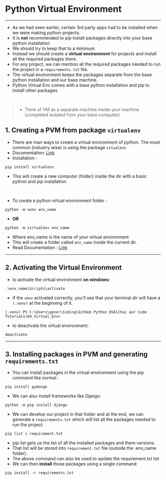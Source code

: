 # Python Virtual Environment 

--- 

- As we had seen earlier, certain 3rd party apps had to be installed when we were making python projects.
- It is **not** recommended to pip install packages directly into your base python installation 
- We should try to keep that to a minimum
- Instead we should create a **virtual environment** for projects and install all the required packages there.
- For any project, we can mention all the required packages needed to run the project in a `requirements.txt` file.
- The virtual environment keeps the packages separate from the base python installation and our base machine.
- Python Virtual Env comes with a base python installation and pip to install other packages.

<br>

>- Think of VM as a separate machine inside your machine (completed isolated from your base computer).

## 1. Creating a PVM from package `virtualenv`

- There are man ways to create a virtual environment of python. The most common (industry wise) is using the package `vitualenv`
- Documentation: [Link](https://virtualenv.pypa.io/en/latest/)
- Installation : 
```
pip install virtualenv
```
- This will create a new computer (folder) inside the dir with a basic python and pip installation


<br>

- To create a python virtual environment folder :
```
python -m venv env_name
```
- **OR**
```
python -m virtualenv env_name
```
- Where env_name is the name of your virtual environment 
- This will create a folder called `env_name` inside the current dir.
- Read Documentation : [Link](https://docs.python.org/3/library/venv.html)

---

## 2. Activating the Virtual Environment

- to activate the virtual environment **on windows:**
```
.\env_name\Scripts\activate
```
- If the `venv` activated correctly, you'll see that your terminal dir will have a `(.venv)` at the beginning of it.
```
(.venv) PS C:\Users\gener\Coding\GitHub Python DSA\Chai aur Code Tutorials\04_Virtual_Env>
```
- to deactivate the virtual environment:
```
deactivate
```

--- 

## 3. Installing packages in PVM and generating `requirements.txt`

- You can install packages in the virtual environment using the pip command like normal :
```
pip install pymongo
```
- We can also install frameworks like Django: 
```
python -m pip install django
```
- We can develop our project in that folder and at the end, we can generate a `requirements.txt` which will list all the packages needed to run the project.
```
pip list > requirement.txt
```
- pip list gets us the list of all the installed packages and there versions. 
- That list will be stored into  `requirement.txt` file (outside the .env_name folder).
- The above command can also be used to update the requirement.txt list
- We can then **install** those packages using a single command
```
pip install -r requirements.txt
``` 
